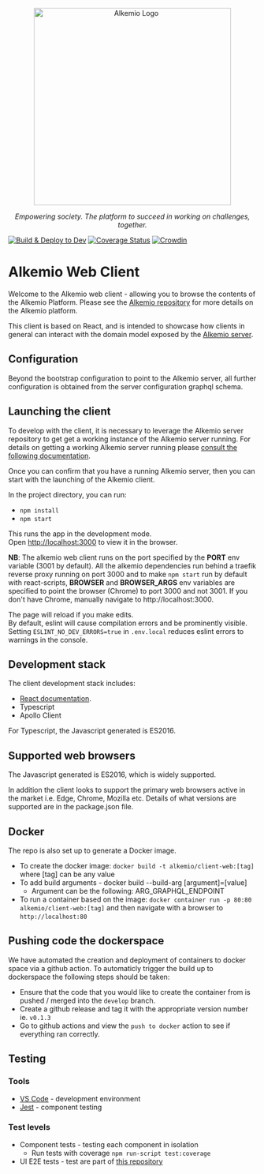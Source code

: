 <p align="center">
  <a href="https://alkemio.foundation/" target="blank"><img src="https://alkemio.foundation/uploads/logos/alkemio-logo.svg" width="400" alt="Alkemio Logo" /></a>
</p>
<p align="center"><i>Empowering society. The platform to succeed in working on challenges, together.</i></p>

[![Build & Deploy to Dev](https://github.com/alkem-io/client-web/actions/workflows/build-deploy-k8s-dev-azure.yml/badge.svg)](https://github.com/alkem-io/client-web/actions/workflows/build-deploy-k8s-dev-azure.yml)
[![Coverage Status](https://coveralls.io/repos/github/alkem-io/client-web/badge.svg?branch=develop)](https://coveralls.io/github/alkem-io/client-web?branch=develop)
[![Crowdin](https://badges.crowdin.net/alkemio/localized.svg)](https://crowdin.com/project/alkemio)

# Alkemio Web Client

Welcome to the Alkemio web client - allowing you to browse the contents of the Alkemio Platform. Please see the [Alkemio repository](../alkemio) for more details on the Alkemio platform.

This client is based on React, and is intended to showcase how clients in general can interact with the domain model exposed by the [Alkemio server](../server).

## Configuration

Beyond the bootstrap configuration to point to the Alkemio server, all further configuration is obtained from the server configuration graphql schema.

## Launching the client

To develop with the client, it is necessary to leverage the Alkemio server repository to get get a working instance of the Alkemio server running. For details on getting a working Alkemio server running please [consult the following documentation](https://github.com/alkem-io/server/blob/develop/docs/Running.md).

Once you can confirm that you have a running Alkemio server, then you can start with the launching of the Alkemio client.

In the project directory, you can run:

- `npm install`
- `npm start`

This runs the app in the development mode.<br />
Open [http://localhost:3000](http://localhost:3000) to view it in the browser.

**NB**: The alkemio web client runs on the port specified by the **PORT** env variable (3001 by default). All the alkemio dependencies run behind a traefik reverse proxy running on port 3000 and to make `npm start` run by default with react-scripts, **BROWSER** and **BROWSER_ARGS** env variables are specified to point the browser (Chrome) to port 3000 and not 3001. If you don't have Chrome, manually navigate to http://localhost:3000.

The page will reload if you make edits.<br />
By default, eslint will cause compilation errors and be prominently visible.
Setting `ESLINT_NO_DEV_ERRORS=true` in `.env.local` reduces eslint errors to warnings in the console.

## Development stack

The client development stack includes:

- [React documentation](https://reactjs.org/).
- Typescript
- Apollo Client

For Typescript, the Javascript generated is ES2016.

## Supported web browsers

The Javascript generated is ES2016, which is widely supported.

In addition the client looks to support the primary web browsers active in the market i.e. Edge, Chrome, Mozilla etc. Details of what versions are supported are in the package.json file.

## Docker

The repo is also set up to generate a Docker image.

- To create the docker image: `docker build -t alkemio/client-web:[tag]` where [tag] can be any value
- To add build arguments - docker build --build-arg [argument]=[value]
  - Argument can be the following: ARG_GRAPHQL_ENDPOINT
- To run a container based on the image: `docker container run -p 80:80 alkemio/client-web:[tag]` and then navigate with a browser to `http://localhost:80`

## Pushing code the dockerspace

We have automated the creation and deployment of containers to docker space via a github action. To automaticly trigger the build up to dockerspace the following steps should be taken:

- Ensure that the code that you would like to create the container from is pushed / merged into the `develop` branch.
- Create a github release and tag it with the appropriate version number ie. `v0.1.3`
- Go to github actions and view the `push to docker` action to see if everything ran correctly.

## Testing

### Tools

- [VS Code](https://code.visualstudio.com/) - development environment
- [Jest](https://jestjs.io/) - component testing

### Test levels

- Component tests - testing each component in isolation
  - Run tests with coverage `npm run-script test:coverage`
- UI E2E tests - test are part of [this repository](https://github.com/alkem-io/test-suites/tree/develop/test/functional/e2e)
